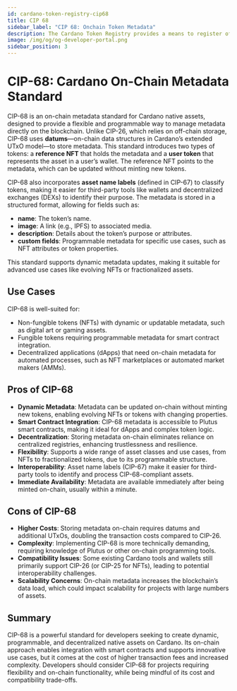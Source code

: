 ```yaml
--- 
id: cardano-token-registry-cip68
title: CIP 68
sidebar_label: "CIP 68: Onchain Token Metadata"
description: The Cardano Token Registry provides a means to register off-chain token metadata that can map to on-chain identifiers. 
image: /img/og/og-developer-portal.png 
sidebar_position: 3
--- 
```

# CIP-68: Cardano On-Chain Metadata Standard

CIP-68 is an on-chain metadata standard for Cardano native assets, designed to provide a flexible and programmable way to manage metadata directly on the blockchain. Unlike CIP-26, which relies on off-chain storage, CIP-68 uses **datums**—on-chain data structures in Cardano’s extended UTxO model—to store metadata. This standard introduces two types of tokens: a **reference NFT** that holds the metadata and a **user token** that represents the asset in a user’s wallet. The reference NFT points to the metadata, which can be updated without minting new tokens.

CIP-68 also incorporates **asset name labels** (defined in CIP-67) to classify tokens, making it easier for third-party tools like wallets and decentralized exchanges (DEXs) to identify their purpose. The metadata is stored in a structured format, allowing for fields such as:
- **name**: The token’s name.
- **image**: A link (e.g., IPFS) to associated media.
- **description**: Details about the token’s purpose or attributes.
- **custom fields**: Programmable metadata for specific use cases, such as NFT attributes or token properties.

This standard supports dynamic metadata updates, making it suitable for advanced use cases like evolving NFTs or fractionalized assets.

## Use Cases

CIP-68 is well-suited for:
- Non-fungible tokens (NFTs) with dynamic or updatable metadata, such as digital art or gaming assets.
- Fungible tokens requiring programmable metadata for smart contract integration.
- Decentralized applications (dApps) that need on-chain metadata for automated processes, such as NFT marketplaces or automated market makers (AMMs).

## Pros of CIP-68

- **Dynamic Metadata**: Metadata can be updated on-chain without minting new tokens, enabling evolving NFTs or tokens with changing properties.
- **Smart Contract Integration**: CIP-68 metadata is accessible to Plutus smart contracts, making it ideal for dApps and complex token logic.
- **Decentralization**: Storing metadata on-chain eliminates reliance on centralized registries, enhancing trustlessness and resilience.
- **Flexibility**: Supports a wide range of asset classes and use cases, from NFTs to fractionalized tokens, due to its programmable structure.
- **Interoperability**: Asset name labels (CIP-67) make it easier for third-party tools to identify and process CIP-68-compliant assets.
- **Immediate Availability**: Metadata are available immediately after being minted on-chain, usually within a minute.

## Cons of CIP-68

- **Higher Costs**: Storing metadata on-chain requires datums and additional UTxOs, doubling the transaction costs compared to CIP-26.[](https://www.crypto-news-flash.com/cardano-advances-blockchain-innovation-with-cip25-metadata-validation-boosting-nfts-and-amms/)
- **Complexity**: Implementing CIP-68 is more technically demanding, requiring knowledge of Plutus or other on-chain programming tools.
- **Compatibility Issues**: Some existing Cardano tools and wallets still primarily support CIP-26 (or CIP-25 for NFTs), leading to potential interoperability challenges.[](https://www.crypto-news-flash.com/cardano-advances-blockchain-innovation-with-cip25-metadata-validation-boosting-nfts-and-amms/)
- **Scalability Concerns**: On-chain metadata increases the blockchain’s data load, which could impact scalability for projects with large numbers of assets.

## Summary

CIP-68 is a powerful standard for developers seeking to create dynamic, programmable, and decentralized native assets on Cardano. Its on-chain approach enables integration with smart contracts and supports innovative use cases, but it comes at the cost of higher transaction fees and increased complexity. Developers should consider CIP-68 for projects requiring flexibility and on-chain functionality, while being mindful of its cost and compatibility trade-offs.
